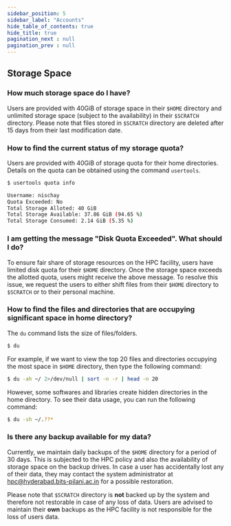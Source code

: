 ```yaml
---
sidebar_position: 5
sidebar_label: "Accounts"
hide_table_of_contents: true
hide_title: true
pagination_next : null
pagination_prev : null
---
```


## Storage Space

### How much storage space do I have? 

Users are provided with 40GiB of storage space in their `$HOME` directory and unlimited storage space (subject to the availability) in their `$SCRATCH` directory. Please note that files stored in `$SCRATCH` directory are deleted after $15$ days from their last modification date.

### How to find the current status of my storage quota?

Users are provided with 40GiB of storage quota for their home directories. Details on the quota can be obtained using the command `usertools`.

```bash
$ usertools quota info
```

```bash
Username: nischay
Quota Exceeded: No
Total Storage Alloted: 40 GiB
Total Storage Available: 37.86 GiB (94.65 %)
Total Storage Consumed: 2.14 GiB (5.35 %)
```

### I am getting the message "Disk Quota Exceeded". What should I do? 

To ensure fair share of storage resources on the HPC facility, users have limited disk quota for their `$HOME` directory. Once the storage space exceeds the allotted quota, users might receive the above message. To resolve this issue, we request the users to either shift files from their `$HOME` directory to `$SCRATCH` or to their personal machine.

### How to find the files and directories that are occupying significant space in home directory? 

The `du` command lists the size of files/folders.

```bash
$ du
```

For example, if we want to view the top $20$ files and directories occupying the most space in `$HOME` directory, then type the following command:

```bash
$ du -ah ~/ 2>/dev/null | sort -n -r | head -n 20
```

However, some softwares and libraries create hidden directories in the home directory. To see their data usage, you can run the following command:

```bash
$ du -sh ~/.??*
```

### Is there any backup available for my data?

Currently, we maintain daily backups of the `$HOME` directory for a period of $30$ days. This is subjected to the HPC policy and also the availability of storage space on the backup drives. In case a user has accidentally lost any of their data, they may contact the system administrator at <hpc@hyderabad.bits-pilani.ac.in> for a possible restoration.

Please note that `$SCRATCH` directory is **not** backed up by the system and therefore not restorable in case of any loss of data. Users are advised to maintain their **own** backups as the HPC facility is not responsible for the loss of users data.

